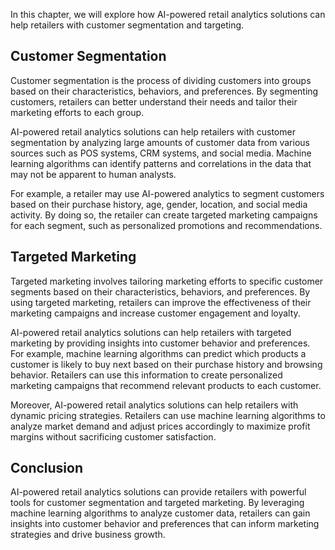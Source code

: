 
In this chapter, we will explore how AI-powered retail analytics solutions can help retailers with customer segmentation and targeting.

Customer Segmentation
---------------------

Customer segmentation is the process of dividing customers into groups based on their characteristics, behaviors, and preferences. By segmenting customers, retailers can better understand their needs and tailor their marketing efforts to each group.

AI-powered retail analytics solutions can help retailers with customer segmentation by analyzing large amounts of customer data from various sources such as POS systems, CRM systems, and social media. Machine learning algorithms can identify patterns and correlations in the data that may not be apparent to human analysts.

For example, a retailer may use AI-powered analytics to segment customers based on their purchase history, age, gender, location, and social media activity. By doing so, the retailer can create targeted marketing campaigns for each segment, such as personalized promotions and recommendations.

Targeted Marketing
------------------

Targeted marketing involves tailoring marketing efforts to specific customer segments based on their characteristics, behaviors, and preferences. By using targeted marketing, retailers can improve the effectiveness of their marketing campaigns and increase customer engagement and loyalty.

AI-powered retail analytics solutions can help retailers with targeted marketing by providing insights into customer behavior and preferences. For example, machine learning algorithms can predict which products a customer is likely to buy next based on their purchase history and browsing behavior. Retailers can use this information to create personalized marketing campaigns that recommend relevant products to each customer.

Moreover, AI-powered retail analytics solutions can help retailers with dynamic pricing strategies. Retailers can use machine learning algorithms to analyze market demand and adjust prices accordingly to maximize profit margins without sacrificing customer satisfaction.

Conclusion
----------

AI-powered retail analytics solutions can provide retailers with powerful tools for customer segmentation and targeted marketing. By leveraging machine learning algorithms to analyze customer data, retailers can gain insights into customer behavior and preferences that can inform marketing strategies and drive business growth.
